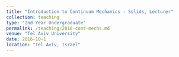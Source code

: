 ```yaml
---
title: "Introduction to Continuum Mechanics - Solids, Lecturer"
collection: teaching
type: "2nd Year Undergraduate"
permalink: /teaching/2016-cont-mechs.md
venue: "Tel Aviv University"
date: 2016-10-1
location: "Tel Aviv, Israel"
---
```

